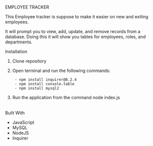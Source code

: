 EMPLOYEE TRACKER

This Employee tracker is suppose to make it easier on new and exiting employees. 

It will prompt you to view, add, update, and remove records from a database.
Doing this it will show you tables for employees, roles, and departments.


Installation
1. Clone repository 
2. Open terminal and run the following commands: 

		- npm install inquirer@8.2.4
		- npm install console.table
		- npm install mysql2
		
3. Run the application from the command node index.js


<img width="5" alt="employee tracker" src="https://user-images.githubusercontent.com/109932251/196855700-bd1c29a8-b391-4b21-9afd-05364ccfd6f8.png">



Built With

- JavaScript
- MySQL
- NodeJS
- Inquirer
